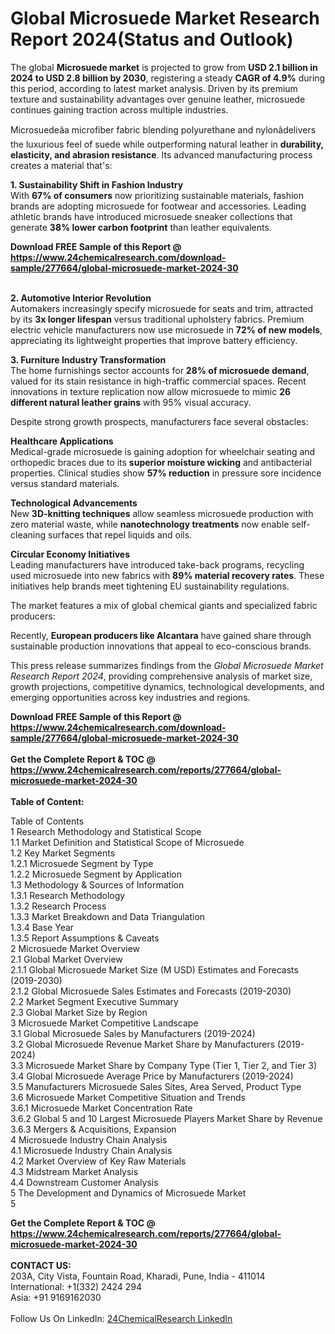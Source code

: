 <h1>Global Microsuede Market Research Report 2024(Status and Outlook)</h1><p>The global <strong>Microsuede market</strong> is projected to grow from <strong>USD 2.1 billion in 2024 to USD 2.8 billion by 2030</strong>, registering a steady <strong>CAGR of 4.9%</strong> during this period, according to latest market analysis. Driven by its premium texture and sustainability advantages over genuine leather, microsuede continues gaining traction across multiple industries.</p><p>Microsuedeâa microfiber fabric blending polyurethane and nylonâdelivers the luxurious feel of suede while outperforming natural leather in <strong>durability, elasticity, and abrasion resistance</strong>. Its advanced manufacturing process creates a material that's:</p><p><strong>1. Sustainability Shift in Fashion Industry</strong><br>
With <strong>67% of consumers</strong> now prioritizing sustainable materials, fashion brands are adopting microsuede for footwear and accessories. Leading athletic brands have introduced microsuede sneaker collections that generate <strong>38% lower carbon footprint</strong> than leather equivalents.</p><div><b>Download FREE Sample of this Report @ 
            <a href="https://www.24chemicalresearch.com/download-sample/277664/global-microsuede-market-2024-30">
            https://www.24chemicalresearch.com/download-sample/277664/global-microsuede-market-2024-30</a></b></div><br><p><strong>2. Automotive Interior Revolution</strong><br>
Automakers increasingly specify microsuede for seats and trim, attracted by its <strong>3x longer lifespan</strong> versus traditional upholstery fabrics. Premium electric vehicle manufacturers now use microsuede in <strong>72% of new models</strong>, appreciating its lightweight properties that improve battery efficiency.</p><p><strong>3. Furniture Industry Transformation</strong><br>
The home furnishings sector accounts for <strong>28% of microsuede demand</strong>, valued for its stain resistance in high-traffic commercial spaces. Recent innovations in texture replication now allow microsuede to mimic <strong>26 different natural leather grains</strong> with 95% visual accuracy.</p><p>Despite strong growth prospects, manufacturers face several obstacles:</p><p><strong>Healthcare Applications</strong><br>
Medical-grade microsuede is gaining adoption for wheelchair seating and orthopedic braces due to its <strong>superior moisture wicking</strong> and antibacterial properties. Clinical studies show <strong>57% reduction</strong> in pressure sore incidence versus standard materials.</p><p><strong>Technological Advancements</strong><br>
New <strong>3D-knitting techniques</strong> allow seamless microsuede production with zero material waste, while <strong>nanotechnology treatments</strong> now enable self-cleaning surfaces that repel liquids and oils.</p><p><strong>Circular Economy Initiatives</strong><br>
Leading manufacturers have introduced take-back programs, recycling used microsuede into new fabrics with <strong>89% material recovery rates</strong>. These initiatives help brands meet tightening EU sustainability regulations.</p><p>The market features a mix of global chemical giants and specialized fabric producers:</p><p>Recently, <strong>European producers like Alcantara</strong> have gained share through sustainable production innovations that appeal to eco-conscious brands.</p><p>This press release summarizes findings from the <em>Global Microsuede Market Research Report 2024</em>, providing comprehensive analysis of market size, growth projections, competitive dynamics, technological developments, and emerging opportunities across key industries and regions.</p><div><b>Download FREE Sample of this Report @ 
            <a href="https://www.24chemicalresearch.com/download-sample/277664/global-microsuede-market-2024-30">
            https://www.24chemicalresearch.com/download-sample/277664/global-microsuede-market-2024-30</a></b></div><br><div><b>Get the Complete Report & TOC @ 
            <a href="https://www.24chemicalresearch.com/reports/277664/global-microsuede-market-2024-30">
            https://www.24chemicalresearch.com/reports/277664/global-microsuede-market-2024-30</a></b></div><br>
            <b>Table of Content:</b><p>Table of Contents<br />
1 Research Methodology and Statistical Scope<br />
1.1 Market Definition and Statistical Scope of Microsuede<br />
1.2 Key Market Segments<br />
1.2.1 Microsuede Segment by Type<br />
1.2.2 Microsuede Segment by Application<br />
1.3 Methodology & Sources of Information<br />
1.3.1 Research Methodology<br />
1.3.2 Research Process<br />
1.3.3 Market Breakdown and Data Triangulation<br />
1.3.4 Base Year<br />
1.3.5 Report Assumptions & Caveats<br />
2 Microsuede Market Overview<br />
2.1 Global Market Overview<br />
2.1.1 Global Microsuede Market Size (M USD) Estimates and Forecasts (2019-2030)<br />
2.1.2 Global Microsuede Sales Estimates and Forecasts (2019-2030)<br />
2.2 Market Segment Executive Summary<br />
2.3 Global Market Size by Region<br />
3 Microsuede Market Competitive Landscape<br />
3.1 Global Microsuede Sales by Manufacturers (2019-2024)<br />
3.2 Global Microsuede Revenue Market Share by Manufacturers (2019-2024)<br />
3.3 Microsuede Market Share by Company Type (Tier 1, Tier 2, and Tier 3)<br />
3.4 Global Microsuede Average Price by Manufacturers (2019-2024)<br />
3.5 Manufacturers Microsuede Sales Sites, Area Served, Product Type<br />
3.6 Microsuede Market Competitive Situation and Trends<br />
3.6.1 Microsuede Market Concentration Rate<br />
3.6.2 Global 5 and 10 Largest Microsuede Players Market Share by Revenue<br />
3.6.3 Mergers & Acquisitions, Expansion<br />
4 Microsuede Industry Chain Analysis<br />
4.1 Microsuede Industry Chain Analysis<br />
4.2 Market Overview of Key Raw Materials<br />
4.3 Midstream Market Analysis<br />
4.4 Downstream Customer Analysis<br />
5 The Development and Dynamics of Microsuede Market <br />
5</p><div><b>Get the Complete Report & TOC @ 
            <a href="https://www.24chemicalresearch.com/reports/277664/global-microsuede-market-2024-30">
            https://www.24chemicalresearch.com/reports/277664/global-microsuede-market-2024-30</a></b></div><br><b>CONTACT US:</b><br>
            203A, City Vista, Fountain Road, Kharadi, Pune, India - 411014<br>
            International: +1(332) 2424 294<br>
            Asia: +91 9169162030 <br><br>
            Follow Us On LinkedIn: <a href="https://www.linkedin.com/company/24chemicalresearch/">24ChemicalResearch LinkedIn</a>